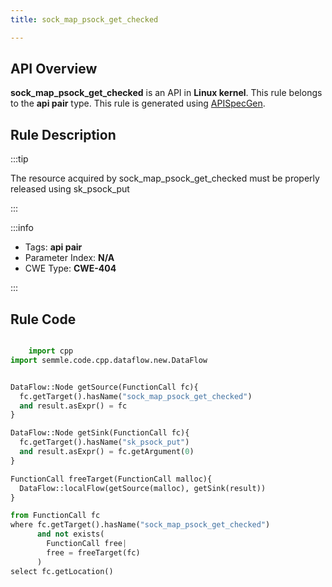 ```yaml
---
title: sock_map_psock_get_checked

---
```



## API Overview
**sock_map_psock_get_checked** is an API in **Linux kernel**. This rule belongs to the **api pair** type. This rule is generated using [APISpecGen](../../tools/APISpecGen).
## Rule Description

:::tip

The resource acquired by sock_map_psock_get_checked must be properly released using sk_psock_put

:::

:::info

- Tags: **api pair**
- Parameter Index: **N/A**
- CWE Type: **CWE-404**

:::

## Rule Code
```python

    import cpp
import semmle.code.cpp.dataflow.new.DataFlow


DataFlow::Node getSource(FunctionCall fc){
  fc.getTarget().hasName("sock_map_psock_get_checked")
  and result.asExpr() = fc
}

DataFlow::Node getSink(FunctionCall fc){
  fc.getTarget().hasName("sk_psock_put")
  and result.asExpr() = fc.getArgument(0)
}

FunctionCall freeTarget(FunctionCall malloc){
  DataFlow::localFlow(getSource(malloc), getSink(result))
}

from FunctionCall fc
where fc.getTarget().hasName("sock_map_psock_get_checked")
      and not exists(
        FunctionCall free| 
        free = freeTarget(fc)
      )
select fc.getLocation()

    
```
